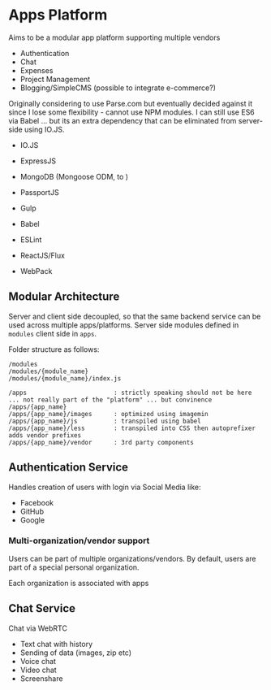 # Apps Platform


Aims to be a modular app platform supporting multiple vendors

- Authentication
- Chat
- Expenses
- Project Management
- Blogging/SimpleCMS (possible to integrate e-commerce?)

Originally considering to use Parse.com but eventually decided against it since I lose some flexibility - cannot use NPM modules. I can still use ES6 via Babel ... but its an extra dependency that can be eliminated from server-side using IO.JS.

- IO.JS
- ExpressJS
- MongoDB (Mongoose ODM, to )
- PassportJS

- Gulp
- Babel
- ESLint
- ReactJS/Flux
- WebPack


## Modular Architecture

Server and client side decoupled, so that the same backend service can be used across multiple apps/platforms. Server side modules defined in `modules` client side in `apps`.

Folder structure as follows:

```
/modules
/modules/{module_name}
/modules/{module_name}/index.js

/apps                        : strictly speaking should not be here ... not really part of the "platform" ... but convinence
/apps/{app_name}
/apps/{app_name}/images      : optimized using imagemin
/apps/{app_name}/js          : transpiled using babel
/apps/{app_name}/less        : transpiled into CSS then autoprefixer adds vendor prefixes
/apps/{app_name}/vendor      : 3rd party components
```


## Authentication Service

Handles creation of users with login via Social Media like:

- Facebook
- GitHub
- Google


### Multi-organization/vendor support


Users can be part of multiple organizations/vendors. By default, users are part of a special personal organization.

Each organization is associated with apps


## Chat Service


Chat via WebRTC

- Text chat with history
- Sending of data (images, zip etc)
- Voice chat
- Video chat
- Screenshare
